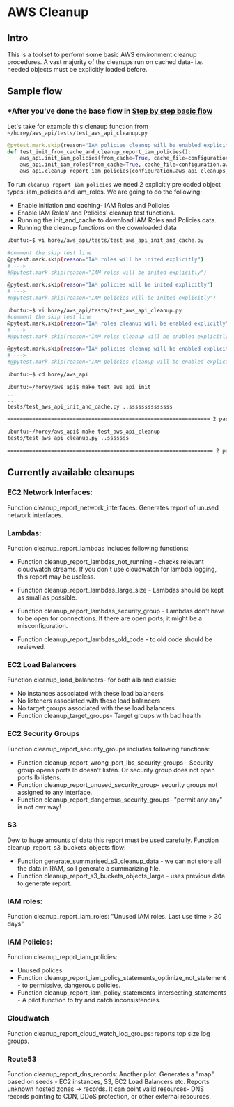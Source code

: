 # AWS Cleanup

## Intro
This is a toolset to perform some basic AWS environment cleanup procedures.
A vast majority of the cleanups run on cached data- i.e. needed objects must be explicitly loaded before.

## Sample flow
### *After you've done the base flow in [Step by step basic flow](../README.md)

Let's take for example this clenaup function from `~/horey/aws_api/tests/test_aws_api_cleanup.py`

```python
@pytest.mark.skip(reason="IAM policies cleanup will be enabled explicitly")
def test_init_from_cache_and_cleanup_report_iam_policies():
    aws_api.init_iam_policies(from_cache=True, cache_file=configuration.aws_api_iam_policies_cache_file)
    aws_api.init_iam_roles(from_cache=True, cache_file=configuration.aws_api_iam_roles_cache_file)
    aws_api.cleanup_report_iam_policies(configuration.aws_api_cleanups_iam_policies_report_file)
```
To run `cleanup_report_iam_policies` we need 2 explicitly preloaded object types: iam_policies and iam_roles.
We are going to do the following:
* Enable initiation and caching- IAM Roles and Policies
* Enable IAM Roles' and Policies' cleanup test functions.
* Running the init_and_cache to download IAM Roles and Policies data.
* Running the cleanup functions on the downloaded data

```bash
ubuntu:~$ vi horey/aws_api/tests/test_aws_api_init_and_cache.py

#comment the skip test line
@pytest.mark.skip(reason="IAM roles will be inited explicitly")
# --->
#@pytest.mark.skip(reason="IAM roles will be inited explicitly")

@pytest.mark.skip(reason="IAM policies will be inited explicitly")
# ---> 
#@pytest.mark.skip(reason="IAM policies will be inited explicitly")

ubuntu:~$ vi horey/aws_api/tests/test_aws_api_cleanup.py
#comment the skip test line
@pytest.mark.skip(reason="IAM roles cleanup will be enabled explicitly")
# --->
#@pytest.mark.skip(reason="IAM roles cleanup will be enabled explicitly")

@pytest.mark.skip(reason="IAM policies cleanup will be enabled explicitly")
# --->
#@pytest.mark.skip(reason="IAM policies cleanup will be enabled explicitly")

ubuntu:~$ cd horey/aws_api

ubuntu:~/horey/aws_api$ make test_aws_api_init
...
...
tests/test_aws_api_init_and_cache.py ..ssssssssssssss                                                                                                      [100%]

================================================================= 2 passed, 14 skipped in 20.39s =================================================================

ubuntu:~/horey/aws_api$ make test_aws_api_cleanup
tests/test_aws_api_cleanup.py ..sssssss                                                                                                                    [100%]

================================================================== 2 passed, 7 skipped in 0.58s ==================================================================
```

## Currently available cleanups
### EC2 Network Interfaces:
Function cleanup_report_network_interfaces:
Generates report of unused network interfaces.


### Lambdas:
Function cleanup_report_lambdas includes following functions:
* Function cleanup_report_lambdas_not_running - checks relevant cloudwatch streams. 
  If you don't use cloudwatch for lambda logging, this report may be useless.
  
* Function cleanup_report_lambdas_large_size - Lambdas should be kept as small as possible.
  
* Function cleanup_report_lambdas_security_group - Lambdas don't have to be open for connections. 
  If there are open ports, it might be a misconfiguration.

* Function cleanup_report_lambdas_old_code - to old code should be reviewed.


### EC2 Load Balancers
Function cleanup_load_balancers- for both alb and classic:
* No instances associated with these load balancers
* No listeners associated with these load balancers
* No target groups associated with these load balancers
* Function cleanup_target_groups- Target groups with bad health


### EC2 Security Groups
Function cleanup_report_security_groups includes following functions:
* Function cleanup_report_wrong_port_lbs_security_groups - 
  Security group opens ports lb doesn't listen.
  Or security group does not open ports lb listens. 
* Function cleanup_report_unused_security_group- security groups not assigned to any interface.
* Function cleanup_report_dangerous_security_groups- "permit any any" is not owr way!


### S3
Dew to huge amounts of data this report must be used carefully.
Function cleanup_report_s3_buckets_objects flow:
* Function generate_summarised_s3_cleanup_data - we can not store all the data in RAM, so I generate a summarizing file.
* Function cleanup_report_s3_buckets_objects_large - uses previous data to generate report.


### IAM roles:
Function cleanup_report_iam_roles: "Unused IAM roles. Last use time > 30 days"


### IAM Policies:
Function cleanup_report_iam_policies:
* Unused polices.
* Function cleanup_report_iam_policy_statements_optimize_not_statement - to permissive, dangerous policies.
* Function cleanup_report_iam_policy_statements_intersecting_statements - A pilot function to try and catch inconsistencies.  


### Cloudwatch
Function cleanup_report_cloud_watch_log_groups: reports top size log groups. 


### Route53
Function cleanup_report_dns_records: Another pilot. Generates a "map" based on seeds - EC2 instances, S3, EC2 Load Balancers etc.
Reports unknown hosted zones -> records. 
It can point valid resources- DNS records pointing to CDN, DDoS protection, or other external resources. 
